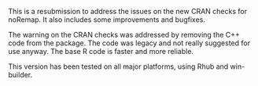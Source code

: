 This is a resubmission to address the issues on the new CRAN checks for noRemap. It also includes some improvements and bugfixes. 

The warning on the CRAN checks was addressed by removing the C++ code from the package. The code was legacy and not really suggested for use anyway. The base R code is faster and more reliable. 

This version has been tested on all major platforms, using Rhub and win-builder.

